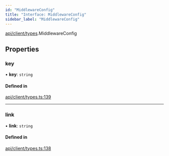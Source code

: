 ```yaml
---
id: "MiddlewareConfig"
title: "Interface: MiddlewareConfig"
sidebar_label: "MiddlewareConfig"
---
```


[api/client/types](../../../../../modules/API/Client/Types/Types.md).MiddlewareConfig

## Properties

### key

• **key**: `string`

#### Defined in

[api/client/types.ts:139](https://github.com/PolymeshAssociation/polymesh-sdk/blob/8a9e72221/src/api/client/types.ts#L139)

___

### link

• **link**: `string`

#### Defined in

[api/client/types.ts:138](https://github.com/PolymeshAssociation/polymesh-sdk/blob/8a9e72221/src/api/client/types.ts#L138)

